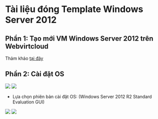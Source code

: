 # Tài liệu đóng Template Windows Server 2012

## Phần 1: Tạo mới VM Windows Server 2012 trên Webvirtcloud

Thảm khảo [tại đây](https://github.com/quanganh1996111/Linux-Tutorial/blob/master/Linux-Onjob-Trainning/image-os/blank_image_ubuntu2004.md#ph%E1%BA%A7n-1-t%E1%BA%A1o-m%E1%BB%9Bi-vm-ubuntu-2004-webvirtcloud)

## Phần 2: Cài đặt OS

<img src="https://imgur.com/jiSX9c3.png">

<img src="https://imgur.com/rJ4xC4G.png">

- Lựa chọn phiên bản cài đặt OS: (Windows Server 2012 R2 Standard Evaluation GUI)

<img src="https://imgur.com/sRB4sT5.png">

<img src="https://imgur.com/hhRzq53.png">
